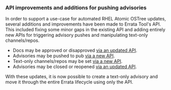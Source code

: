 ### API improvements and additions for pushing advisories

In order to support a use-case for automated RHEL Atomic OSTree
updates, several additions and improvements have been made to Errata
Tool's API.  This included fixing some minor gaps in the existing API
and adding entirely new APIs for triggering advisory pushes and
manipulating text-only channels/repos.

* Docs may be approved or disapproved
  [via an updated API](https://errata.devel.redhat.com/rdoc/Api/V1/ErratumController.html#method-i-update).
* Advisories may be pushed to pub
  [via a new API](https://errata.devel.redhat.com/rdoc/Api/V1/ErratumPushController.html).
* Text-only channels/repos may be set
  [via a new API](https://errata.devel.redhat.com/rdoc/Api/V1/ErratumTextOnlyController.html).
* Advisories may be closed or reopened
  [via an updated API](https://errata.devel.redhat.com/rdoc/Api/V1/ErratumController.html#method-i-update).

With these updates, it is now possible to create a text-only advisory
and move it through the entire Errata lifecycle using only the API.
